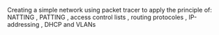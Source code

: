 Creating a simple network using packet tracer to apply the principle of:
NATTING , PATTING , access control lists , routing protocoles , IP-addressing , DHCP and VLANs 
